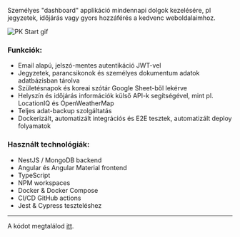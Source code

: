 Személyes "dashboard" applikáció mindennapi dolgok kezelésére, pl jegyzetek, időjárás vagy gyors hozzáférés a kedvenc weboldalaimhoz.

![PK Start gif](https://stuff.p-kin.com/screentogif/pkstart.gif)

### Funkciók:
* Email alapú, jelszó-mentes autentikáció JWT-vel
* Jegyzetek, parancsikonok és személyes dokumentum adatok adatbázisban tárolva
* Születésnapok és koreai szótár Google Sheet-ből lekérve
* Helyszín és időjárás információk külső API-k segítségével, mint pl. LocationIQ és OpenWeatherMap
* Teljes adat-backup szolgáltatás
* Dockerizált, automatizált integrációs és E2E tesztek, automatizált deploy folyamatok

### Használt technológiák:
* NestJS / MongoDB backend
* Angular és Angular Material frontend
* TypeScript
* NPM workspaces
* Docker & Docker Compose
* CI/CD GitHub actions
* Jest & Cypress teszteléshez

--- 
A kódot megtalálod [itt](https://github.com/KinPeter/Old-Code/tree/master/PKStart-v3).
